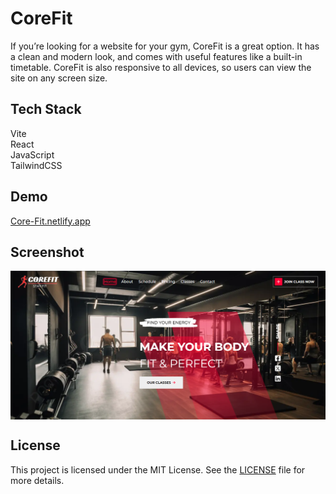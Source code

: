 # CoreFit

If you’re looking for a website for your gym, CoreFit is a great option. It has a clean and modern look, and comes with useful features like a built-in timetable. CoreFit is also responsive to all devices, so users can view the site on any screen size.

## Tech Stack

Vite<br/>
React<br/>
JavaScript<br/>
TailwindCSS<br/>

## Demo

<a href='https://core-fit.netlify.app/'>Core-Fit.netlify.app</a>

## Screenshot

<img align="center" alt="readme_image" src="assets/mainSS.png" />

## License
This project is licensed under the MIT License. See the [LICENSE](./LICENSE) file for more details.
